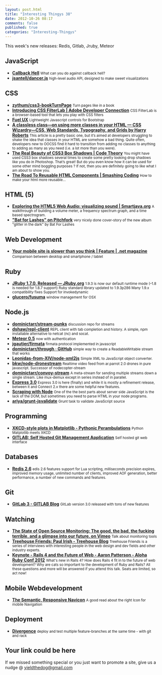 ```yaml
--- 
layout: post.html 
title: "Interesting Thingys 38" 
date: 2012-10-26 08:17 
comments: false 
published: true 
categories: "Interesting-Thingys" 
--- 
```

This week's new releases: Redis, Gitlab, Jruby, Meteor

<!-- More -->

## JavaScript

- **[Callback Hell](http://callbackhell.com/)**
    <small>What can you do against callback hell?</small>
- **[jsantell/dancer.js](https://github.com/jsantell/dancer.js)**
    <small>high-level audio API, designed to make sweet visualizations</small>
 
## CSS

- **[zythum/css3-bookTurnPage](https://github.com/zythum/css3-bookTurnPage)**
    <small>Turn pages like in a book</small>
- **[Introducing CSS FilterLab | Adobe Developer Connection](http://www.adobe.com/devnet/html5/articles/css-filterlab.html)**
    <small>CSS FilterLab is a browser-based tool that lets you play with CSS filters</small>
- **[Fuel UX](http://exacttarget.github.com/fuelux/)**
    <small>Lightweight Javascript controls for Bootstrap</small>
- **[A classless class—on using more classes in your HTML — CSS Wizardry—CSS, Web Standards, Typography, and Grids by Harry Roberts](http://csswizardry.com/2012/10/a-classless-class-on-using-more-classes-in-your-html/)**
    <small>This article is a pretty basic one, but it’s aimed at developers struggling to shake the idea that classes in your HTML are somehow a bad thing. Quite often, developers new to OOCSS find it hard to transition from adding no classes to anything to adding as many as you need (i.e. a lot more than you were). </small>
- **[The Real Beauty of CSS3 Box Shadows | Code Theory](http://codetheory.in/the-real-beauty-of-css3-box-shadows/)**
    <small>You might have used CSS3 box shadows several times to create some pretty looking drop shadows like you do in Photoshop. That’s great! But do you even know how it can be used for some other mind boggling purposes ? If not, then you are definitely going to like what I am about to show you.</small>
- **[The Road To Reusable HTML Components | Smashing Coding](http://coding.smashingmagazine.com/2012/10/23/road-reusable-html-components/)**
    <small>How to make your html more reusable...</small>
 
## HTML (5)

- **[Exploring the HTML5 Web Audio: visualizing sound | Smartjava.org](http://www.smartjava.org/content/exploring-html5-web-audio-visualizing-sound)**
    <small>A walkthrough of building a volume meter, a frequency spectrum graph, and a time based spectrogram.</small>
- **["Bat for Lashes" on Pitchfork](http://pitchfork.com/features/cover-story/reader/bat-for-lashes/)**
    <small>very nicely done cover-story of the new album "glitter in the dark" by Bat For Lashes</small>
 
## Web Development

- **[Your mobile site is slower than you think | Feature | .net magazine](http://www.netmagazine.com/features/your-mobile-site-slower-you-think)**
    <small>Comparison between desktop and smartphone / tablet </small>
 
## Ruby

- **[JRuby 1.7.0. Released — JRuby.org](http://jruby.org/2012/10/22/jruby-1-7-0.html)**
    <small>1.9.3 is now our default runtime mode (–1.8 is needed for 1.8.7 support) Ruby standard library updated to 1.9.3p286 Many 1.9.x compatibility fixes Support for invokedynamic</small>
- **[glucero/fusuma](https://github.com/glucero/fusuma)**
    <small>window management for OSX</small>
 
## Node.js

- **[dominictarr/stream-punks](https://github.com/dominictarr/stream-punks)**
    <small>discussion repo for streams</small>
- **[dshaw/repl-client](https://github.com/dshaw/repl-client)**
    <small>REPL client with tab completion and history. A simple, npm installable alternative to netcat (nc) and socat. </small>
- **[Meteor 0.5](http://www.meteor.com/blog/2012/10/17/meteor-050-authentication-user-accounts-new-screencast)**
    <small>now with authentication</small>
- **[jgautier/firmata](https://github.com/jgautier/firmata)**
    <small>firmata protocol implemented in javascript </small>
- **[dominictarr/through · GitHub](https://github.com/dominictarr/through)**
    <small>simple way to create a ReadableWritable stream that works</small>
- **[Leonidas-from-XIV/node-xml2js](https://github.com/Leonidas-from-XIV/node-xml2js)**
    <small>Simple XML to JavaScript object converter.</small>
- **[bkw/node-dronestream](https://github.com/bkw/node-dronestream)**
    <small>Realtime video feed from ar.parrot 2.0 drones in pure javascript. Successor of nodecopter-stream</small>
- **[dominictarr/convoy-stream](https://github.com/dominictarr/convoy-stream)**
    <small>A meta-stream for sending multiple streams down a single stream. Like mux-demux except in series instead of in parallel.</small>
- **[Express 3.0](http://tjholowaychuk.com/post/34189797102/express-3-0)**
    <small>Express 3.0 is here (finally) and while it is mostly a refinement release, between it and Connect 2.x there are some helpful new features.</small>
- **[Scraping with Node](http://maxogden.com/scraping-with-node.html)**
    <small>One of the the best parts about server side JavaScript is the lack of the DOM, but sometimes you need to parse HTML in your node programs.</small>
- **[ariya/grunt-jsvalidate](https://github.com/ariya/grunt-jsvalidate)**
    <small>Grunt task to validate JavaScript source</small>
 
## Programming

- **[XKCD-style plots in Matplotlib - Pythonic Perambulations](http://jakevdp.github.com/blog/2012/10/07/xkcd-style-plots-in-matplotlib/)**
    <small>Python Matplotlib meets XKCD</small>
- **[GITLAB: Self Hosted Git Management Application](http://gitlabhq.com/)**
    <small>Self hosted git web interface</small>
 
## Databases

- **[Redis 2.6](http://redis.io/download#2.6.0)**
    <small>edis 2.6 features support for Lua scripting, milliseconds precision expires, improved memory usage, unlimited number of clients, improved AOF generation, better performance, a number of new commands and features.</small>
 
## Git

- **[GitLab 3 - GITLAB Blog](http://blog.gitlabhq.com/gitlab-3-dot-0-released/)**
    <small>GitLab version 3.0 released with tons of new features</small>
 
## Watching

- **[The State of Open Source Monitoring: The good, the bad, the fucking terrible, and a glimpse into our future. on Vimeo](http://vimeo.com/album/2106741/video/51120680)**
    <small>Talk about monitoring tools</small>
- **[Treehouse Friends: Paul Irish - Treehouse Blog](http://blog.teamtreehouse.com/treehouse-friends-paul-irish)**
    <small>Treehouse Friends is a series of interviews with interesting people in the web design and dev fields and other industry experts.</small>
- **[Keynote - Rails 4 and the Future of Web - Aaron Patterson - Aloha Ruby Conf 2012](http://confreaks.com/videos/1228-aloharuby2012-keynote-rails-4-and-the-future-of-web)**
    <small>What's new in Rails 4? How does Rails 4 fit in to the future of web development? Why are cats so important to the development of Ruby and Rails? All these questions and more will be answered if you attend this talk. Seats are limited, so act now!</small>
 
## Mobile Webdevelopment

- **[The Semantic, Responsive Navicon](http://mobile.smashingmagazine.com/2012/10/08/the-semantic-responsive-design-navicon/)**
    <small>A good read about the right Icon for mobile Navigation</small>
 
## Deployment

- **[Divergence](http://layervault.tumblr.com/post/33781162425/divergence)**
    <small>deploy and test multiple feature-branches at the same time - with git and rack </small>
 
 
 
## Your link could be here

If we missed something special or you just want to promote a site, give us a nudge @ <a href='&#109;&#97;&#105;&#108;t&#111;&#58;%7&#57;&#105;eld&#116;%68%65do%67&#64;gmail&#37;2&#69;c&#37;6&#70;m'>y&#105;eldt&#104;&#101;dog&#64;&#103;mail&#46;&#99;&#111;m</a>
